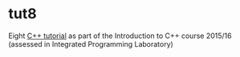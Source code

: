# tut8

Eight [C++
tutorial](http://www.doc.ic.ac.uk/~wjk/C++Intro/RobMillerE8.html) as
part of the Introduction to C++ course 2015/16 (assessed in Integrated
Programming Laboratory)

